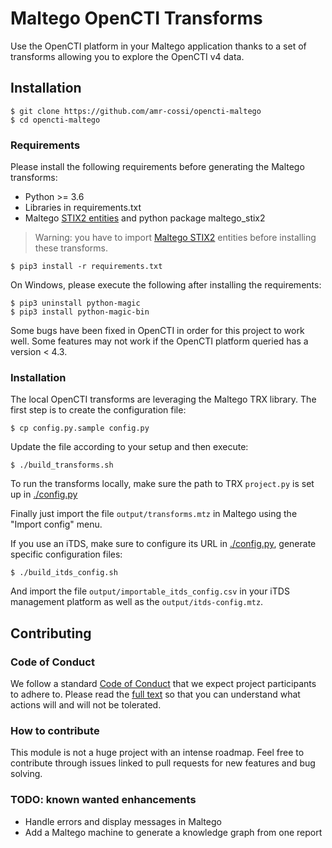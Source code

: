 # Maltego OpenCTI Transforms

Use the OpenCTI platform in your Maltego application thanks to a set of transforms allowing you to explore the OpenCTI v4 data.

## Installation

```
$ git clone https://github.com/amr-cossi/opencti-maltego
$ cd opencti-maltego
```

### Requirements

Please install the following requirements before generating the Maltego transforms:

- Python >= 3.6
- Libraries in requirements.txt
- Maltego [STIX2 entities](https://github.com/amr-cossi/maltego-stix2) and python package maltego_stix2

> Warning: you have to import [Maltego STIX2](https://github.com/amr-cossi/maltego-stix2) entities before installing these transforms.

```
$ pip3 install -r requirements.txt
```

On Windows, please execute the following after installing the requirements:

```
$ pip3 uninstall python-magic
$ pip3 install python-magic-bin
```

Some bugs have been fixed in OpenCTI in order for this project to work well. Some features may not work if the OpenCTI platform queried has a version < 4.3.

### Installation

The local OpenCTI transforms are leveraging the Maltego TRX library. The first step is to create the configuration file:

```
$ cp config.py.sample config.py
```

Update the file according to your setup and then execute:

```
$ ./build_transforms.sh
```

To run the transforms locally, make sure the path to TRX `project.py` is set up in [./config.py](./config.py)

Finally just import the file `output/transforms.mtz` in Maltego using the "Import config" menu.

If you use an iTDS, make sure to configure its URL in [./config.py](./config.py), generate specific configuration files:

```
$ ./build_itds_config.sh
```

And import the file `output/importable_itds_config.csv` in your iTDS management platform as well as the `output/itds-config.mtz`.

## Contributing

### Code of Conduct

We follow a standard [Code of Conduct](CODE_OF_CONDUCT.md) that we expect project participants to adhere to. Please read the [full text](CODE_OF_CONDUCT.md) so that you can understand what actions will and will not be tolerated.

### How to contribute

This module is not a huge project with an intense roadmap. Feel free to contribute through issues linked to pull requests for new features and bug solving.

### TODO: known wanted enhancements

- Handle errors and display messages in Maltego
- Add a Maltego machine to generate a knowledge graph from one report